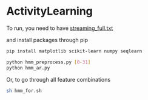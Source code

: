 # ActivityLearning
To run, you need to have [streaming_full.txt](https://drive.google.com/open?id=1EAmA0LjoyEGuJJ_mUbCF_FZR5Et8JAKU)

and install packages through pip

```bash
pip install matplotlib scikit-learn numpy seqlearn
```

```bash
python hmm_preprocess.py [0-31]
python hmm_ar.py
```

Or, to go through all feature combinations

```bash
sh hmm_for.sh
```
